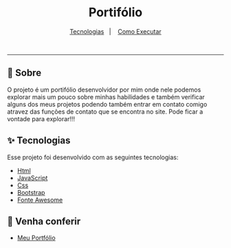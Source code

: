 <br/>

<h1 align="center">Portifólio</h1>

<p align="center">
  <a href="#-tecnologias">Tecnologias</a>&nbsp;&nbsp;&nbsp;|&nbsp;&nbsp;&nbsp;
  <a href="#-venha-conferir">Como Executar</a>
</p>

<br>
<hr>

## 🤩 Sobre

O projeto é um portifólio desenvolvidor por mim onde nele podemos explorar mais um pouco sobre minhas habilidades e também verificar alguns dos meus projetos podendo
também entrar em contato comigo atravez das funções de contato que se encontra no site. Pode ficar a vontade para explorar!!!


## ✨ Tecnologias

Esse projeto foi desenvolvido com as seguintes tecnologias:

- [Html](https://developer.mozilla.org/pt-BR/docs/Web/HTML)
- [JavaScript](https://developer.mozilla.org/pt-BR/docs/Web/JavaScript)
- [Css](https://developer.mozilla.org/pt-BR/docs/Web/CSS)
- [Bootstrap](https://getbootstrap.com/)
- [Fonte Awesome](https://fontawesome.com/)

## 🚀 Venha conferir 

- [Meu Portfólio](https://portifolio-programacao-web.vercel.app/)

